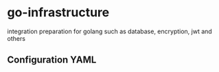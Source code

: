# go-infrastructure
integration preparation for golang such as database, encryption, jwt and others

## Configuration YAML
```

```